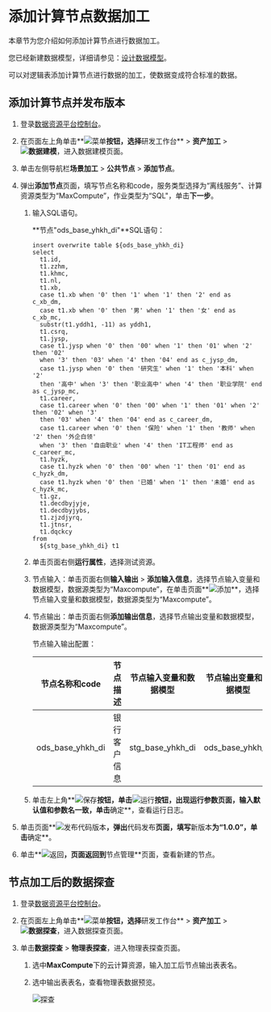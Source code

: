 # 添加计算节点数据加工

本章节为您介绍如何添加计算节点进行数据加工。

您已经新建数据模型，详细请参见：[设计数据模型](/cn.zh-CN/最佳实践/数据治理/设计数据模型.md)。

可以对逻辑表添加计算节点进行数据的加工，使数据变成符合标准的数据。

## 添加计算节点并发布版本

1.  登录[数据资源平台控制台](https://dataq.console.aliyun.com)。

2.  在页面左上角单击**![菜单](https://static-aliyun-doc.oss-accelerate.aliyuncs.com/assets/img/zh-CN/6504337061/p188771.png)**按钮，选择**研发工作台** \> **资产加工** \> **![数据建模](https://static-aliyun-doc.oss-accelerate.aliyuncs.com/assets/img/zh-CN/7366900161/p208211.png)**，进入数据建模页面。

3.  单击左侧导航栏**场景加工** \> **公共节点** \> **添加节点**。

4.  弹出**添加节点**页面，填写节点名称和code，服务类型选择为“离线服务”、计算资源类型为“MaxCompute”，作业类型为“SQL"，单击**下一步**。

    1.  输入SQL语句。

        **节点"ods\_base\_yhkh\_di"**SQL语句：

        ```
        insert overwrite table ${ods_base_yhkh_di}
        select
          t1.id,
          t1.zzhm,
          t1.khmc,
          t1.nl,
          t1.xb,
          case t1.xb when '0' then '1' when '1' then '2' end as c_xb_dm,
          case t1.xb when '0' then '男' when '1' then '女' end as c_xb_mc,
          substr(t1.yddh1, -11) as yddh1,
          t1.csrq,
          t1.jysp,
          case t1.jysp when '0' then '00' when '1' then '01' when '2' then '02'
          when '3' then '03' when '4' then '04' end as c_jysp_dm,
          case t1.jysp when '0' then '研究生' when '1' then '本科' when '2' 
          then '高中' when '3' then '职业高中' when '4' then '职业学院' end as c_jysp_mc,
          t1.career,
          case t1.career when '0' then '00' when '1' then '01' when '2' then '02' when '3'
          then '03' when '4' then '04' end as c_career_dm,
          case t1.career when '0' then '保险' when '1' then '教师' when '2' then '外企白领' 
          when '3' then '自由职业' when '4' then 'IT工程师' end as c_career_mc,
          t1.hyzk,
          case t1.hyzk when '0' then '00' when '1' then '01' end as c_hyzk_dm,
          case t1.hyzk when '0' then '已婚' when '1' then '未婚' end as c_hyzk_mc,
          t1.gz,
          t1.decdbyjyje,
          t1.decdbyjybs,
          t1.zjzdjyrq,
          t1.jtnsr,
          t1.dqckcy
        from
          ${stg_base_yhkh_di} t1
        ```

    2.  单击页面右侧**运行属性**，选择测试资源。

    3.  节点输入：单击页面右侧**输入输出** \> **添加输入信息**，选择节点输入变量和数据模型，数据源类型为“Maxcompute”，在单击页面**![添加](https://static-aliyun-doc.oss-accelerate.aliyuncs.com/assets/img/zh-CN/8561429061/p205624.png)**，选择节点输入变量和数据模型，数据源类型为“Maxcompute”。

    4.  节点输出：单击页面右侧**添加输出信息**，选择节点输出变量和数据模型，数据源类型为“Maxcompute”。

        节点输入输出配置：

        |节点名称和code|节点描述|节点输入变量和数据模型|节点输出变量和数据模型|
        |---------|----|-----------|-----------|
        |ods\_base\_yhkh\_di|银行客户信息|stg\_base\_yhkh\_di|ods\_base\_yhkh\_di|

    5.  单击左上角**![保存](https://static-aliyun-doc.oss-accelerate.aliyuncs.com/assets/img/zh-CN/8561429061/p205637.png)**按钮，单击**![运行](https://static-aliyun-doc.oss-accelerate.aliyuncs.com/assets/img/zh-CN/9561429061/p205638.png)**按钮，出现运行参数页面，输入默认值和参数名一致，单击**确定**，查看运行日志。

5.  单击页面**![发布代码版本](https://static-aliyun-doc.oss-accelerate.aliyuncs.com/assets/img/zh-CN/9561429061/p205662.png)**，弹出**代码发布**页面，填写**新版本**为“1.0.0”，单击**确定**。

6.  单击**![返回](https://static-aliyun-doc.oss-accelerate.aliyuncs.com/assets/img/zh-CN/9561429061/p205667.png)**，页面返回到**节点管理**页面，查看新建的节点。


## 节点加工后的数据探查

1.  登录[数据资源平台控制台](https://dataq.console.aliyun.com)。

2.  在页面左上角单击**![菜单](https://static-aliyun-doc.oss-accelerate.aliyuncs.com/assets/img/zh-CN/6504337061/p188771.png)**按钮，选择**研发工作台** \> **资产加工** \> **![数据探查](https://static-aliyun-doc.oss-accelerate.aliyuncs.com/assets/img/zh-CN/8366900161/p208214.png)**，进入数据探查页面。

3.  单击**数据探查** \> **物理表探查**，进入物理表探查页面。

    1.  选中**MaxCompute**下的云计算资源，输入加工后节点输出表表名。

    2.  选中输出表表名，查看物理表数据预览。

        ![探查](https://static-aliyun-doc.oss-accelerate.aliyuncs.com/assets/img/zh-CN/0661429061/p205927.png)


